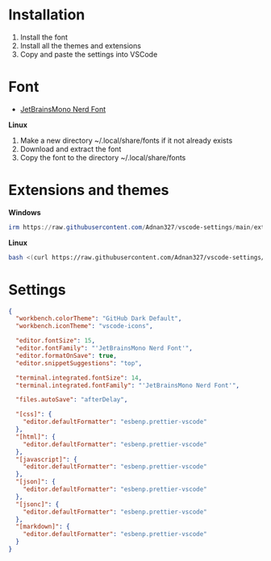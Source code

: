 # Installation

1. Install the font
2. Install all the themes and extensions
3. Copy and paste the settings into VSCode

# Font

- [JetBrainsMono Nerd Font](https://github.com/ryanoasis/nerd-fonts/releases/download/v3.2.1/JetBrainsMono.zip)

**Linux**

1. Make a new directory ~/.local/share/fonts if it not already exists
2. Download and extract the font
3. Copy the font to the directory ~/.local/share/fonts

# Extensions and themes

**Windows**

```Powershell
irm https://raw.githubusercontent.com/Adnan327/vscode-settings/main/extensionsWin.ps1 | iex
```

**Linux**

```bash
bash <(curl https://raw.githubusercontent.com/Adnan327/vscode-settings/main/extensionsLin.sh)
```

# Settings

```json
{
  "workbench.colorTheme": "GitHub Dark Default",
  "workbench.iconTheme": "vscode-icons",

  "editor.fontSize": 15,
  "editor.fontFamily": "'JetBrainsMono Nerd Font'",
  "editor.formatOnSave": true,
  "editor.snippetSuggestions": "top",

  "terminal.integrated.fontSize": 14,
  "terminal.integrated.fontFamily": "'JetBrainsMono Nerd Font'",

  "files.autoSave": "afterDelay",

  "[css]": {
    "editor.defaultFormatter": "esbenp.prettier-vscode"
  },
  "[html]": {
    "editor.defaultFormatter": "esbenp.prettier-vscode"
  },
  "[javascript]": {
    "editor.defaultFormatter": "esbenp.prettier-vscode"
  },
  "[json]": {
    "editor.defaultFormatter": "esbenp.prettier-vscode"
  },
  "[jsonc]": {
    "editor.defaultFormatter": "esbenp.prettier-vscode"
  },
  "[markdown]": {
    "editor.defaultFormatter": "esbenp.prettier-vscode"
  }
}
```
